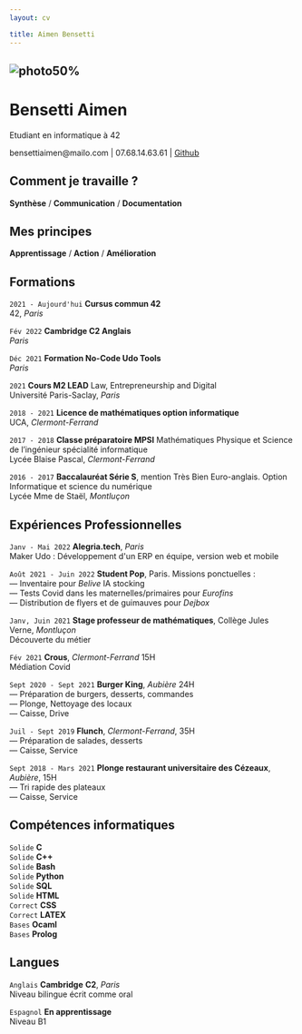 ```yaml
---
layout: cv

title: Aimen Bensetti
---
```

## ![photo50%](https://user-images.githubusercontent.com/85625233/189499998-035e738f-495c-458c-97b7-8e4d97df94b2.jpg)

# Bensetti Aimen
Etudiant en informatique à 42

 <div id="webaddress"> bensettiaimen@mailo.com | 07.68.14.63.61 |
 <a href="https://github.com/Abensett">Github</a>
</div>

## Comment je travaille ?
**Synthèse** / **Communication** / **Documentation**

## Mes principes
**Apprentissage** / **Action** / **Amélioration**

## Formations

`2021 - Aujourd'hui`  __Cursus commun 42__     
42, _Paris_

`Fév 2022` __Cambridge C2 Anglais__   
_Paris_

`Déc 2021` __Formation No-Code Udo Tools__  
_Paris_

`2021` __Cours M2 LEAD__ Law, Entrepreneurship and Digital  
Université Paris-Saclay, _Paris_  

`2018 - 2021`  __Licence de mathématiques option informatique__  
UCA, _Clermont-Ferrand_

`2017 - 2018` __Classe préparatoire MPSI__ Mathématiques Physique et Science de l’ingénieur spécialité informatique  
Lycée Blaise Pascal, _Clermont-Ferrand_

`2016 - 2017` __Baccalauréat Série S__, mention Très Bien Euro-anglais. Option Informatique et science du numérique  
Lycée Mme de Staël, _Montluçon_


## Expériences Professionnelles

`Janv - Mai 2022`  __Alegria.tech__, _Paris_  
Maker Udo : Développement d'un ERP en équipe, version web et mobile  

`Août 2021 - Juin 2022` __Student Pop__, Paris. Missions ponctuelles :  
— Inventaire pour _Belive_ IA stocking  
— Tests Covid dans les maternelles/primaires pour _Eurofins_  
— Distribution de flyers et de guimauves  pour _Dejbox_   

`Janv, Juin 2021` __Stage professeur de mathématiques__, Collège Jules Verne, _Montluçon_  
Découverte du métier  

`Fév 2021` __Crous__, _Clermont-Ferrand_ 15H  
Médiation Covid

`Sept 2020 - Sept 2021` __Burger King__, _Aubière_ 24H  
— Préparation de burgers, desserts, commandes  
— Plonge, Nettoyage des locaux  
— Caisse, Drive  

`Juil - Sept 2019` __Flunch__, _Clermont-Ferrand_, 35H  
— Préparation de salades, desserts  
— Caisse, Service  

`Sept 2018 - Mars 2021` __Plonge restaurant universitaire des Cézeaux__, _Aubière_, 15H    
— Tri rapide des plateaux  
— Caisse, Service  

## Compétences informatiques

`Solide` __C__     
`Solide` __C++__  
`Solide` __Bash__  
`Solide` __Python__   
`Solide` __SQL__  
`Solide` __HTML__  
`Correct` __CSS__  
`Correct` __LATEX__  
`Bases` __Ocaml__  
`Bases` __Prolog__  

## Langues

`Anglais` __Cambridge__ __C2__, _Paris_  
Niveau bilingue écrit comme oral  

`Espagnol` __En apprentissage__  
Niveau B1  







